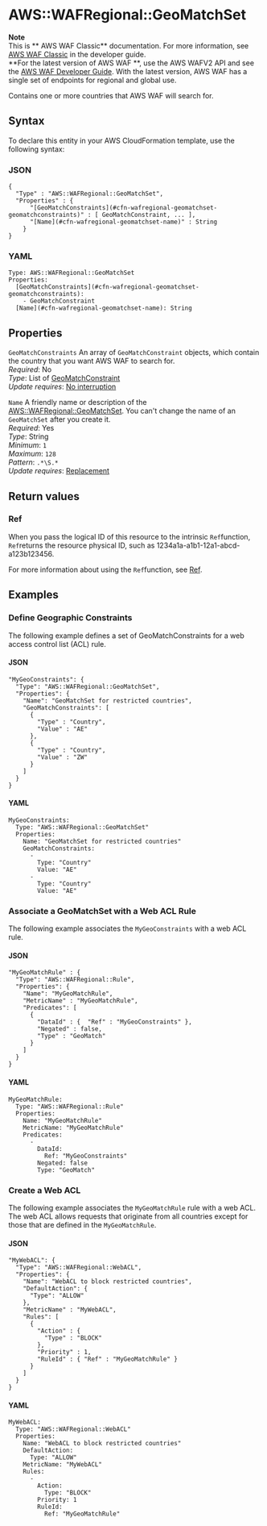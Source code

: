 # AWS::WAFRegional::GeoMatchSet<a name="aws-resource-wafregional-geomatchset"></a>

**Note**  
This is ** AWS WAF Classic** documentation\. For more information, see [AWS WAF Classic](https://docs.aws.amazon.com/waf/latest/developerguide/classic-waf-chapter.html) in the developer guide\.  
 **For the latest version of AWS WAF **, use the AWS WAFV2 API and see the [AWS WAF Developer Guide](https://docs.aws.amazon.com/waf/latest/developerguide/waf-chapter.html)\. With the latest version, AWS WAF has a single set of endpoints for regional and global use\. 

Contains one or more countries that AWS WAF will search for\.

## Syntax<a name="aws-resource-wafregional-geomatchset-syntax"></a>

To declare this entity in your AWS CloudFormation template, use the following syntax:

### JSON<a name="aws-resource-wafregional-geomatchset-syntax.json"></a>

```
{
  "Type" : "AWS::WAFRegional::GeoMatchSet",
  "Properties" : {
      "[GeoMatchConstraints](#cfn-wafregional-geomatchset-geomatchconstraints)" : [ GeoMatchConstraint, ... ],
      "[Name](#cfn-wafregional-geomatchset-name)" : String
    }
}
```

### YAML<a name="aws-resource-wafregional-geomatchset-syntax.yaml"></a>

```
Type: AWS::WAFRegional::GeoMatchSet
Properties: 
  [GeoMatchConstraints](#cfn-wafregional-geomatchset-geomatchconstraints): 
    - GeoMatchConstraint
  [Name](#cfn-wafregional-geomatchset-name): String
```

## Properties<a name="aws-resource-wafregional-geomatchset-properties"></a>

`GeoMatchConstraints`  <a name="cfn-wafregional-geomatchset-geomatchconstraints"></a>
An array of `GeoMatchConstraint` objects, which contain the country that you want AWS WAF to search for\.  
*Required*: No  
*Type*: List of [GeoMatchConstraint](aws-properties-wafregional-geomatchset-geomatchconstraint.md)  
*Update requires*: [No interruption](https://docs.aws.amazon.com/AWSCloudFormation/latest/UserGuide/using-cfn-updating-stacks-update-behaviors.html#update-no-interrupt)

`Name`  <a name="cfn-wafregional-geomatchset-name"></a>
A friendly name or description of the [AWS::WAFRegional::GeoMatchSet](#aws-resource-wafregional-geomatchset)\. You can't change the name of an `GeoMatchSet` after you create it\.  
*Required*: Yes  
*Type*: String  
*Minimum*: `1`  
*Maximum*: `128`  
*Pattern*: `.*\S.*`  
*Update requires*: [Replacement](https://docs.aws.amazon.com/AWSCloudFormation/latest/UserGuide/using-cfn-updating-stacks-update-behaviors.html#update-replacement)

## Return values<a name="aws-resource-wafregional-geomatchset-return-values"></a>

### Ref<a name="aws-resource-wafregional-geomatchset-return-values-ref"></a>

 When you pass the logical ID of this resource to the intrinsic `Ref`function, `Ref`returns the resource physical ID, such as 1234a1a\-a1b1\-12a1\-abcd\-a123b123456\.

For more information about using the `Ref`function, see [Ref](https://docs.aws.amazon.com/AWSCloudFormation/latest/UserGuide/intrinsic-function-reference-ref.html)\.

## Examples<a name="aws-resource-wafregional-geomatchset--examples"></a>



### Define Geographic Constraints<a name="aws-resource-wafregional-geomatchset--examples--Define_Geographic_Constraints"></a>

The following example defines a set of GeoMatchConstraints for a web access control list \(ACL\) rule\.

#### JSON<a name="aws-resource-wafregional-geomatchset--examples--Define_Geographic_Constraints--json"></a>

```
"MyGeoConstraints": {
  "Type": "AWS::WAFRegional::GeoMatchSet",
  "Properties": {
    "Name": "GeoMatchSet for restricted countries",
    "GeoMatchConstraints": [
      {
        "Type" : "Country",
        "Value" : "AE"
      },
      {
        "Type" : "Country",
        "Value" : "ZW"
      }
    ]
  }      
}
```

#### YAML<a name="aws-resource-wafregional-geomatchset--examples--Define_Geographic_Constraints--yaml"></a>

```
MyGeoConstraints: 
  Type: "AWS::WAFRegional::GeoMatchSet"
  Properties: 
    Name: "GeoMatchSet for restricted countries"
    GeoMatchConstraints: 
      - 
        Type: "Country"
        Value: "AE"
      - 
        Type: "Country"
        Value: "AE"
```

### Associate a GeoMatchSet with a Web ACL Rule<a name="aws-resource-wafregional-geomatchset--examples--Associate_a_GeoMatchSet_with_a_Web_ACL_Rule"></a>

The following example associates the `MyGeoConstraints` with a web ACL rule\.

#### JSON<a name="aws-resource-wafregional-geomatchset--examples--Associate_a_GeoMatchSet_with_a_Web_ACL_Rule--json"></a>

```
"MyGeoMatchRule" : {
  "Type": "AWS::WAFRegional::Rule",
  "Properties": {
    "Name": "MyGeoMatchRule",
    "MetricName" : "MyGeoMatchRule",
    "Predicates": [
      {
        "DataId" : {  "Ref" : "MyGeoConstraints" },
        "Negated" : false,
        "Type" : "GeoMatch"
      }
    ]
  }      
}
```

#### YAML<a name="aws-resource-wafregional-geomatchset--examples--Associate_a_GeoMatchSet_with_a_Web_ACL_Rule--yaml"></a>

```
MyGeoMatchRule: 
  Type: "AWS::WAFRegional::Rule"
  Properties: 
    Name: "MyGeoMatchRule"
    MetricName: "MyGeoMatchRule"
    Predicates: 
      - 
        DataId: 
          Ref: "MyGeoConstraints"
        Negated: false
        Type: "GeoMatch"
```

### Create a Web ACL<a name="aws-resource-wafregional-geomatchset--examples--Create_a_Web_ACL"></a>

The following example associates the `MyGeoMatchRule` rule with a web ACL\. The web ACL allows requests that originate from all countries except for those that are defined in the `MyGeoMatchRule`\.

#### JSON<a name="aws-resource-wafregional-geomatchset--examples--Create_a_Web_ACL--json"></a>

```
"MyWebACL": {
  "Type": "AWS::WAFRegional::WebACL",
  "Properties": {
    "Name": "WebACL to block restricted countries",
    "DefaultAction": {
      "Type": "ALLOW"
    },
    "MetricName" : "MyWebACL",
    "Rules": [
      {
        "Action" : {
          "Type" : "BLOCK"
        },
        "Priority" : 1,
        "RuleId" : { "Ref" : "MyGeoMatchRule" }
      }
    ]
  }      
}
```

#### YAML<a name="aws-resource-wafregional-geomatchset--examples--Create_a_Web_ACL--yaml"></a>

```
MyWebACL: 
  Type: "AWS::WAFRegional::WebACL"
  Properties: 
    Name: "WebACL to block restricted countries"
    DefaultAction: 
      Type: "ALLOW"
    MetricName: "MyWebACL"
    Rules: 
      - 
        Action: 
          Type: "BLOCK"
        Priority: 1
        RuleId: 
          Ref: "MyGeoMatchRule"
```
